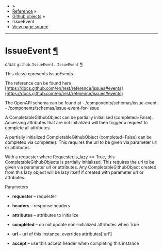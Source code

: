 - »
- [Reference](https://pygithub.readthedocs.io/en/stable/reference.html) »
- [Github objects](https://pygithub.readthedocs.io/en/stable/github_objects.html) »
- IssueEvent
- [View page source](https://pygithub.readthedocs.io/en/stable/_sources/github_objects/IssueEvent.rst.txt)

* * *

# IssueEvent [¶](https://pygithub.readthedocs.io/en/stable/github_objects/IssueEvent.html\#issueevent "Permalink to this headline")

_class_ `github.IssueEvent.` `IssueEvent` [¶](https://pygithub.readthedocs.io/en/stable/github_objects/IssueEvent.html#github.IssueEvent.IssueEvent "Permalink to this definition")

This class represents IssueEvents.

The reference can be found here
[https://docs.github.com/en/rest/reference/issues#events](https://docs.github.com/en/rest/reference/issues#events)

The OpenAPI schema can be found at
\- /components/schemas/issue-event
\- /components/schemas/issue-event-for-issue

A CompletableGithubObject can be partially initialised (completed=False). Accessing attributes that are not
initialized will then trigger a request to complete all attributes.

A partially initialized CompletableGithubObject (completed=False) can be completed
via complete(). This requires the url to be given via parameter url or attributes.

With a requester where Requester.is\_lazy == True, this CompletableGithubObjects is
partially initialized. This requires the url to be given via parameter url or attributes.
Any CompletableGithubObject created from this lazy object will be lazy itself if created with
parameter url or attributes.

Parameters

- **requester** – requester

- **headers** – response headers

- **attributes** – attributes to initialize

- **completed** – do not update non-initialized attributes when True

- **url** – url of this instance, overrides attributes\['url'\]

- **accept** – use this accept header when completing this instance